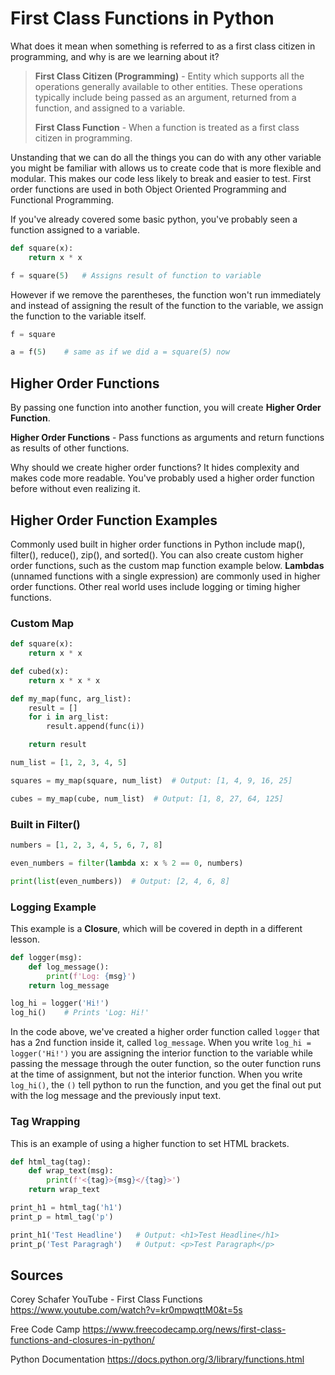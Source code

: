 # First Class Functions in Python

What does it mean when something is referred to as a first class citizen in programming, and why is are we learning about it?

> **First Class Citizen (Programming)** - Entity which supports all the operations generally available to other entities. These operations typically include being passed as an argument, returned from a function, and assigned to a variable.
>  
> **First Class Function** - When a function is treated as a first class citizen in programming.

Unstanding that we can do all the things you can do with any other variable you might be familiar with allows us to create code that is more flexible and modular. This makes our code less likely to break and easier to test. First order functions are used in both Object Oriented Programming and Functional Programming.

If you've already covered some basic python, you've probably seen a function assigned to a variable.

```python
def square(x):
    return x * x

f = square(5)   # Assigns result of function to variable
```

However if we remove the parentheses, the function won't run immediately and instead of assigning the result of the function to the variable, we assign the function to the variable itself.

```python
f = square

a = f(5)    # same as if we did a = square(5) now
```

## Higher Order Functions

By passing one function into another function, you will create **Higher Order Function**.

**Higher Order Functions** - Pass functions as arguments and return functions as results of other functions.

Why should we create higher order functions? It hides complexity and makes code more readable. You've probably used a higher order function before without even realizing it.

## Higher Order Function Examples

Commonly used built in higher order functions in Python include map(), filter(), reduce(), zip(), and sorted(). You can also create custom higher order functions, such as the custom map function example below. **Lambdas** (unnamed functions with a single expression) are commonly used in higher order functions. Other real world uses include logging or timing higher functions.

### Custom Map

```python
def square(x):
    return x * x

def cubed(x):
    return x * x * x

def my_map(func, arg_list):
    result = []
    for i in arg_list:
        result.append(func(i))

    return result

num_list = [1, 2, 3, 4, 5]

squares = my_map(square, num_list)  # Output: [1, 4, 9, 16, 25]

cubes = my_map(cube, num_list)  # Output: [1, 8, 27, 64, 125]
```

### Built in Filter()

```python
numbers = [1, 2, 3, 4, 5, 6, 7, 8]

even_numbers = filter(lambda x: x % 2 == 0, numbers)

print(list(even_numbers))  # Output: [2, 4, 6, 8]
```

### Logging Example

This example is a **Closure**, which will be covered in depth in a different lesson.

```python
def logger(msg):
    def log_message():
        print(f'Log: {msg}')
    return log_message

log_hi = logger('Hi!')
log_hi()    # Prints 'Log: Hi!'
```

In the code above, we've created a higher order function called `logger` that has a 2nd function inside it, called `log_message`. When you write `log_hi = logger('Hi!')` you are assigning the interior function to the variable while passing the message through the outer function, so the outer function runs at the time of assignment, but not the interior function. When you write `log_hi()`, the `()` tell python to run the function, and you get the final out put with the log message and the previously input text.

### Tag Wrapping

This is an example of using a higher function to set HTML brackets.

```python
def html_tag(tag):
    def wrap_text(msg):
        print(f'<{tag}>{msg}</{tag}>')
    return wrap_text

print_h1 = html_tag('h1')
print_p = html_tag('p')

print_h1('Test Headline')   # Output: <h1>Test Headline</h1>
print_p('Test Paragragh')   # Output: <p>Test Paragraph</p>
```

## Sources

Corey Schafer YouTube - First Class Functions
https://www.youtube.com/watch?v=kr0mpwqttM0&t=5s

Free Code Camp
https://www.freecodecamp.org/news/first-class-functions-and-closures-in-python/

Python Documentation
https://docs.python.org/3/library/functions.html
